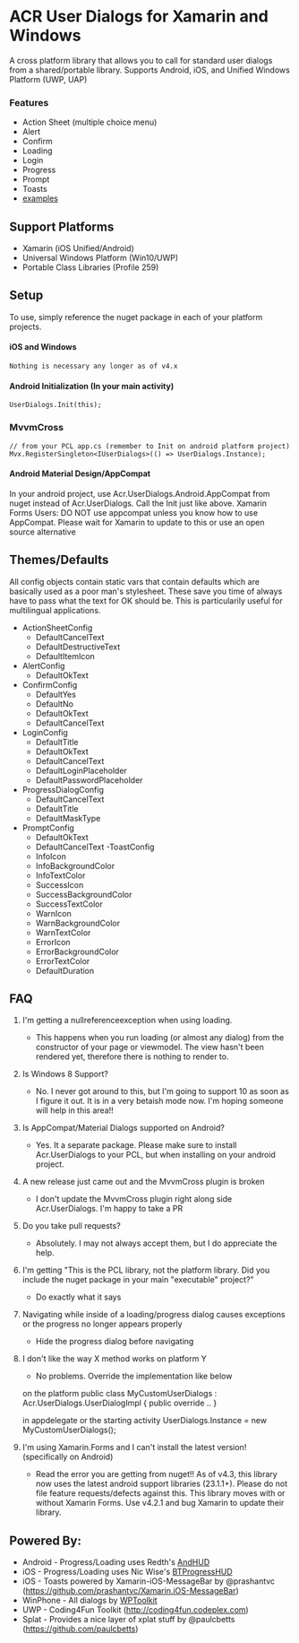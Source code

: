 ﻿# ACR User Dialogs for Xamarin and Windows

A cross platform library that allows you to call for standard user dialogs from a shared/portable library.
Supports Android, iOS, and Unified Windows Platform (UWP, UAP)


### Features


* Action Sheet (multiple choice menu)
* Alert
* Confirm
* Loading
* Login
* Progress
* Prompt
* Toasts
* [examples](https://github.com/aritchie/userdialogs/blob/master/src/Samples/Samples/MainPage.cs)

## Support Platforms

* Xamarin (iOS Unified/Android)
* Universal Windows Platform (Win10/UWP)
* Portable Class Libraries (Profile 259)

## Setup

To use, simply reference the nuget package in each of your platform projects.

#### iOS and Windows

    Nothing is necessary any longer as of v4.x

#### Android Initialization (In your main activity)

    UserDialogs.Init(this);

### MvvmCross

    // from your PCL app.cs (remember to Init on android platform project)
    Mvx.RegisterSingleton<IUserDialogs>(() => UserDialogs.Instance);

#### Android Material Design/AppCompat

In your android project, use Acr.UserDialogs.Android.AppCompat from nuget instead of Acr.UserDialogs.  Call the Init just like above.
Xamarin Forms Users: DO NOT use appcompat unless you know how to use AppCompat.  Please wait for Xamarin to update to this or use an open source alternative


## Themes/Defaults

All config objects contain static vars that contain defaults which are basically used as a poor man's stylesheet.  These save you time of always have to pass what the text for OK should be.  This is particularily useful for multilingual applications.

- ActionSheetConfig
    - DefaultCancelText
    - DefaultDestructiveText
    - DefaultItemIcon
- AlertConfig
    - DefaultOkText
- ConfirmConfig
    - DefaultYes
    - DefaultNo
    - DefaultOkText
    - DefaultCancelText
- LoginConfig
    - DefaultTitle
    - DefaultOkText
    - DefaultCancelText
    - DefaultLoginPlaceholder
    - DefaultPasswordPlaceholder
- ProgressDialogConfig
    - DefaultCancelText
    - DefaultTitle
    - DefaultMaskType
- PromptConfig
    - DefaultOkText
    - DefaultCancelText
-ToastConfig
    - InfoIcon
    - InfoBackgroundColor
    - InfoTextColor
    - SuccessIcon
    - SuccessBackgroundColor
    - SuccessTextColor
    - WarnIcon
    - WarnBackgroundColor
    - WarnTextColor
    - ErrorIcon
    - ErrorBackgroundColor
    - ErrorTextColor
    - DefaultDuration


## FAQ

1. I'm getting a nullreferenceexception when using loading.
    * This happens when you run loading (or almost any dialog) from the constructor of your page or viewmodel.  The view hasn't been rendered yet, therefore there is nothing to render to.

2. Is Windows 8 Support?
    * No.  I never got around to this, but I'm going to support 10 as soon as I figure it out.  It is in a very betaish mode now.  I'm hoping someone will help in this area!!

3. Is AppCompat/Material Dialogs supported on Android?
    * Yes.  It a separate package.  Please make sure to install Acr.UserDialogs to your PCL, but when installing on your android project.

4. A new release just came out and the MvvmCross plugin is broken
    * I don't update the MvvmCross plugin right along side Acr.UserDialogs.  I'm happy to take a PR

5. Do you take pull requests?
   * Absolutely.  I may not always accept them, but I do appreciate the help.

6. I'm getting "This is the PCL library, not the platform library.  Did you include the nuget package in your main "executable" project?"
    * Do exactly what it says

7. Navigating while inside of a loading/progress dialog causes exceptions or the progress no longer appears properly
    * Hide the progress dialog before navigating

8. I don't like the way X method works on platform Y
    * No problems.  Override the implementation like below


    on the platform
    public class MyCustomUserDialogs : Acr.UserDialogs.UserDialogImpl {
            public override ..
    }

    in appdelegate or the starting activity
    UserDialogs.Instance = new MyCustomUserDialogs();

9. I'm using Xamarin.Forms and I can't install the latest version! (specifically on Android)
    * Read the error you are getting from nuget!!  As of v4.3, this library now uses the latest android support libraries (23.1.1+).  Please do not file feature requests/defects against this.  This library moves with or without Xamarin Forms.  Use v4.2.1 and bug Xamarin to update their library.

## Powered By:

* Android - Progress/Loading uses Redth's [AndHUD](https://github.com/Redth/AndHUD)
* iOS - Progress/Loading uses Nic Wise's [BTProgressHUD](https://github.com/nicwise/BTProgressHUD)
* iOS - Toasts powered by Xamarin-iOS-MessageBar by @prashantvc (https://github.com/prashantvc/Xamarin.iOS-MessageBar)
* WinPhone - All dialogs by [WPToolkit](http://coding4fun.codeplex.com/)
* UWP - Coding4Fun Toolkit (http://coding4fun.codeplex.com)
* Splat - Provides a nice layer of xplat stuff by @paulcbetts (https://github.com/paulcbetts) 